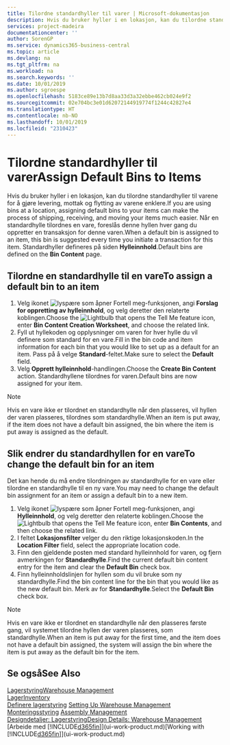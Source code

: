 ```yaml
---
title: Tilordne standardhyller til varer | Microsoft-dokumentasjon
description: Hvis du bruker hyller i en lokasjon, kan du tilordne standardhyller til varene for å gjøre levering, mottak og flytting av varene enklere. Når en standardhylle tilordnes en vare, foreslås denne hyllen hver gang du oppretter en transaksjon for denne varen.
services: project-madeira
documentationcenter: ''
author: SorenGP
ms.service: dynamics365-business-central
ms.topic: article
ms.devlang: na
ms.tgt_pltfrm: na
ms.workload: na
ms.search.keywords: ''
ms.date: 10/01/2019
ms.author: sgroespe
ms.openlocfilehash: 5183ce89e13b7d8aa33d3a32ebbe462cb024e9f2
ms.sourcegitcommit: 02e704bc3e01d62072144919774f1244c42827e4
ms.translationtype: HT
ms.contentlocale: nb-NO
ms.lasthandoff: 10/01/2019
ms.locfileid: "2310423"
---
```

# <a name="assign-default-bins-to-items"></a><span data-ttu-id="39531-104">Tilordne standardhyller til varer</span><span class="sxs-lookup"><span data-stu-id="39531-104">Assign Default Bins to Items</span></span>
<span data-ttu-id="39531-105">Hvis du bruker hyller i en lokasjon, kan du tilordne standardhyller til varene for å gjøre levering, mottak og flytting av varene enklere.</span><span class="sxs-lookup"><span data-stu-id="39531-105">If you are using bins at a location, assigning default bins to your items can make the process of shipping, receiving, and moving your items much easier.</span></span> <span data-ttu-id="39531-106">Når en standardhylle tilordnes en vare, foreslås denne hyllen hver gang du oppretter en transaksjon for denne varen.</span><span class="sxs-lookup"><span data-stu-id="39531-106">When a default bin is assigned to an item, this bin is suggested every time you initiate a transaction for this item.</span></span> <span data-ttu-id="39531-107">Standardhyller defineres på siden **Hylleinnhold**.</span><span class="sxs-lookup"><span data-stu-id="39531-107">Default bins are defined on the **Bin Content** page.</span></span>  

## <a name="to-assign-a-default-bin-to-an-item"></a><span data-ttu-id="39531-108">Tilordne en standardhylle til en vare</span><span class="sxs-lookup"><span data-stu-id="39531-108">To assign a default bin to an item</span></span>
1.  <span data-ttu-id="39531-109">Velg ikonet ![lyspære som åpner Fortell meg-funksjonen](media/ui-search/search_small.png "Fortell hva du vil gjøre"), angi **Forslag for oppretting av hylleinnhold**, og velg deretter den relaterte koblingen.</span><span class="sxs-lookup"><span data-stu-id="39531-109">Choose the ![Lightbulb that opens the Tell Me feature](media/ui-search/search_small.png "Tell me what you want to do") icon, enter **Bin Content Creation Worksheet**, and choose the related link.</span></span>  
2.  <span data-ttu-id="39531-110">Fyll ut hyllekoden og opplysninger om varen for hver hylle du vil definere som standard for en vare.</span><span class="sxs-lookup"><span data-stu-id="39531-110">Fill in the bin code and item information for each bin that you would like to set up as a default for an item.</span></span> <span data-ttu-id="39531-111">Pass på å velge **Standard**-feltet.</span><span class="sxs-lookup"><span data-stu-id="39531-111">Make sure to select the **Default** field.</span></span>  
3.  <span data-ttu-id="39531-112">Velg **Opprett hylleinnhold**-handlingen.</span><span class="sxs-lookup"><span data-stu-id="39531-112">Choose the **Create Bin Content** action.</span></span> <span data-ttu-id="39531-113">Standardhyllene tilordnes for varen.</span><span class="sxs-lookup"><span data-stu-id="39531-113">Default bins are now assigned for your item.</span></span>  

> [!NOTE]  
>  <span data-ttu-id="39531-114">Hvis en vare ikke er tilordnet en standardhylle når den plasseres, vil hyllen der varen plasseres, tilordnes som standardhylle.</span><span class="sxs-lookup"><span data-stu-id="39531-114">When an item is put away, if the item does not have a default bin assigned, the bin where the item is put away is assigned as the default.</span></span>  

## <a name="to-change-the-default-bin-for-an-item"></a><span data-ttu-id="39531-115">Slik endrer du standardhyllen for en vare</span><span class="sxs-lookup"><span data-stu-id="39531-115">To change the default bin for an item</span></span>  
<span data-ttu-id="39531-116">Det kan hende du må endre tilordningen av standardhylle for en vare eller tilordne en standardhylle til en ny vare.</span><span class="sxs-lookup"><span data-stu-id="39531-116">You may need to change the default bin assignment for an item or assign a default bin to a new item.</span></span>    
1.  <span data-ttu-id="39531-117">Velg ikonet ![lyspære som åpner Fortell meg-funksjonen](media/ui-search/search_small.png "Fortell hva du vil gjøre"), angi **Hylleinnhold**, og velg deretter den relaterte koblingen.</span><span class="sxs-lookup"><span data-stu-id="39531-117">Choose the ![Lightbulb that opens the Tell Me feature](media/ui-search/search_small.png "Tell me what you want to do") icon, enter **Bin Contents**, and then choose the related link.</span></span>  
2.  <span data-ttu-id="39531-118">I feltet **Lokasjonsfilter** velger du den riktige lokasjonskoden.</span><span class="sxs-lookup"><span data-stu-id="39531-118">In the **Location Filter** field, select the appropriate location code.</span></span>  
3.  <span data-ttu-id="39531-119">Finn den gjeldende posten med standard hylleinnhold for varen, og fjern avmerkingen for **Standardhylle**.</span><span class="sxs-lookup"><span data-stu-id="39531-119">Find the current default bin content entry for the item and clear the **Default Bin** check box.</span></span>  
4.  <span data-ttu-id="39531-120">Finn hylleinnholdslinjen for hyllen som du vil bruke som ny standardhylle.</span><span class="sxs-lookup"><span data-stu-id="39531-120">Find the bin content line for the bin that you would like as the new default bin.</span></span> <span data-ttu-id="39531-121">Merk av for **Standardhylle**.</span><span class="sxs-lookup"><span data-stu-id="39531-121">Select the **Default Bin** check box.</span></span>  

> [!NOTE]  
>  <span data-ttu-id="39531-122">Hvis en vare ikke er tilordnet en standardhylle når den plasseres første gang, vil systemet tilordne hyllen der varen plasseres, som standardhylle.</span><span class="sxs-lookup"><span data-stu-id="39531-122">When an item is put away for the first time, and the item does not have a default bin assigned, the system will assign the bin where the item is put away as the default bin for the item.</span></span>  

## <a name="see-also"></a><span data-ttu-id="39531-123">Se også</span><span class="sxs-lookup"><span data-stu-id="39531-123">See Also</span></span>  
[<span data-ttu-id="39531-124">Lagerstyring</span><span class="sxs-lookup"><span data-stu-id="39531-124">Warehouse Management</span></span>](warehouse-manage-warehouse.md)  
[<span data-ttu-id="39531-125">Lager</span><span class="sxs-lookup"><span data-stu-id="39531-125">Inventory</span></span>](inventory-manage-inventory.md)  
<span data-ttu-id="39531-126">[Definere lagerstyring](warehouse-setup-warehouse.md)   </span><span class="sxs-lookup"><span data-stu-id="39531-126">[Setting Up Warehouse Management](warehouse-setup-warehouse.md)   </span></span>  
<span data-ttu-id="39531-127">[Monteringsstyring](assembly-assemble-items.md)  </span><span class="sxs-lookup"><span data-stu-id="39531-127">[Assembly Management](assembly-assemble-items.md)  </span></span>  
[<span data-ttu-id="39531-128">Designdetaljer: Lagerstyring</span><span class="sxs-lookup"><span data-stu-id="39531-128">Design Details: Warehouse Management</span></span>](design-details-warehouse-management.md)  
<span data-ttu-id="39531-129">[Arbeide med [!INCLUDE[d365fin](includes/d365fin_md.md)]](ui-work-product.md)</span><span class="sxs-lookup"><span data-stu-id="39531-129">[Working with [!INCLUDE[d365fin](includes/d365fin_md.md)]](ui-work-product.md)</span></span>
